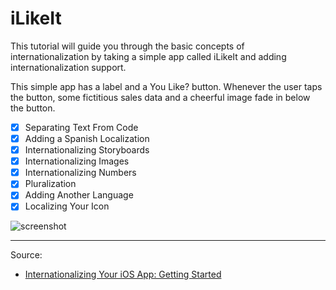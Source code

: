 # iLikeIt

This tutorial will guide you through the basic concepts of internationalization by taking a simple app called iLikeIt and adding internationalization support.

This simple app has a label and a You Like? button. Whenever the user taps the button, some fictitious sales data and a cheerful image fade in below the button.

- [x] Separating Text From Code
- [x] Adding a Spanish Localization
- [x] Internationalizing Storyboards
- [x] Internationalizing Images
- [x] Internationalizing Numbers
- [x] Pluralization
- [x] Adding Another Language
- [x] Localizing Your Icon

![screenshot](https://koenig-media.raywenderlich.com/uploads/2017/12/image001.png)

---

Source:

- [
Internationalizing Your iOS App: Getting Started](https://www.raywenderlich.com/180356/ios-internationalization)